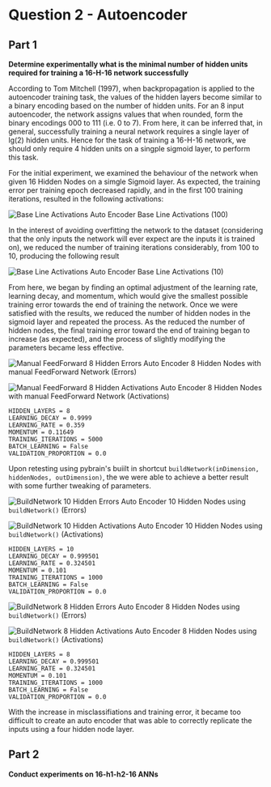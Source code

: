 # Question 2 - Autoencoder #

## Part 1 ##

**Determine experimentally what is the minimal number of hidden units required for training a 16-H-16 network successfully**

According to Tom Mitchell (1997), when backpropagation is applied to the autoencoder training task, the values of the hidden layers become similar to a binary encoding based on the number of hidden units. For an 8 input autoencoder, the network assigns values that when rounded, form the binary encodings 000 to 111 (i.e. 0 to 7). From here, it can be inferred that, in general, successfully training a neural network requires a single layer of lg(2) hidden units. Hence for the task of training a 16-H-16 network, we should only require 4 hidden units on a singple sigmoid layer, to perform this task. 

For the initial experiment, we examined the behaviour of the network when given 16 Hidden Nodes on a simgle Sigmoid layer. As expected, the training error per training epoch decreased rapidly, and in the first 100 training iterations, resulted in the following activations:

![Base Line Activations](images/Q2/Q2Task1-TrainedNN-2015-04-29_22-41-03/activations.png)
Auto Encoder Base Line Activations (100)

In the interest of avoiding overfitting the network to the dataset (considering that the only inputs the network will ever expect are the inputs it is trained on), we reduced the number of training iterations considerably, from 100 to 10, producing the following result

![Base Line Activations](images/Q2/Q2Task1-TrainedNN-2015-04-29_22-41-20/activations.png)
Auto Encoder Base Line Activations (10)

From here, we began by finding an optimal adjustment of the learning rate, learning decay, and momentum, which would give the smallest possible training error towards the end of training the network. Once we were satisfied with the results, we reduced the number of hidden nodes in the sigmoid layer and repeated the process. As the reduced the number of hidden nodes, the final training error toward the end of training began to increase (as expected), and the process of slightly modifying the parameters became less effective.

![Manual FeedForward 8 Hidden Errors](images/Q2/Q2Task1-TrainedNN-2015-04-29_22-53-02/errors.png)
Auto Encoder 8 Hidden Nodes with manual FeedForward Network (Errors)

![Manual FeedForward 8 Hidden Activations](images/Q2/Q2Task1-TrainedNN-2015-04-29_22-53-02/activations.png)
Auto Encoder 8 Hidden Nodes with manual FeedForward Network (Activations)

```
HIDDEN_LAYERS = 8
LEARNING_DECAY = 0.9999
LEARNING_RATE = 0.359
MOMENTUM = 0.11649
TRAINING_ITERATIONS = 5000
BATCH_LEARNING = False
VALIDATION_PROPORTION = 0.0

```

Upon retesting using pybrain's buiilt in shortcut ``buildNetwork(inDimension, hiddenNodes, outDimension)``, the we were able to achieve a better result with some further tweaking of parameters.

![BuildNetwork 10 Hidden Errors](images/Q2/Q2Task1-TrainedNN-2015-05-01_10-59-59/errors.png)
Auto Encoder 10 Hidden Nodes using ``buildNetwork()`` (Errors)

![BuildNetwork 10 Hidden Activations](images/Q2/Q2Task1-TrainedNN-2015-05-01_10-59-59/activations.png)
Auto Encoder 10 Hidden Nodes using ``buildNetwork()`` (Activations)

```
HIDDEN_LAYERS = 10
LEARNING_DECAY = 0.999501
LEARNING_RATE = 0.324501
MOMENTUM = 0.101
TRAINING_ITERATIONS = 1000
BATCH_LEARNING = False
VALIDATION_PROPORTION = 0.0
```

![BuildNetwork 8 Hidden Errors](images/Q2/Q2Task1-TrainedNN-2015-05-01_10-36-08/errors.png)
Auto Encoder 8 Hidden Nodes using ``buildNetwork()`` (Errors)

![BuildNetwork 8 Hidden Activations](images/Q2/Q2Task1-TrainedNN-2015-05-01_10-36-08/activations.png)
Auto Encoder 8 Hidden Nodes using ``buildNetwork()`` (Activations)

```
HIDDEN_LAYERS = 8
LEARNING_DECAY = 0.999501
LEARNING_RATE = 0.324501
MOMENTUM = 0.101
TRAINING_ITERATIONS = 1000
BATCH_LEARNING = False
VALIDATION_PROPORTION = 0.0
```

With the increase in misclassifiations and training error, it became too difficult to create an auto encoder that was able to correctly replicate the inputs using a four hidden node layer.

## Part 2 ##

**Conduct experiments on 16-h1-h2-16 ANNs**